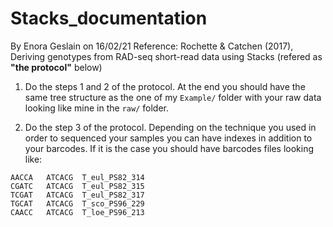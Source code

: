 # Stacks_documentation

By Enora Geslain on 16/02/21
Reference: Rochette & Catchen (2017), Deriving genotypes from RAD-seq short-read data using Stacks (refered as **"the protocol"** below)

1. Do the steps 1 and 2 of the protocol. At the end you should have the same tree structure as the one of my ```Example/``` folder with your raw data looking like mine in the ```raw/``` folder.

2. Do the step 3 of the protocol. Depending on the technique you used in order to sequenced your samples you can have indexes in addition to your barcodes. If it is the case you should have barcodes files looking like:
```GCATG	ATCACG	T_eul_PS82_313
AACCA	ATCACG	T_eul_PS82_314
CGATC	ATCACG	T_eul_PS82_315
TCGAT	ATCACG	T_eul_PS82_317
TGCAT	ATCACG	T_sco_PS96_229
CAACC	ATCACG	T_loe_PS96_213
``` 